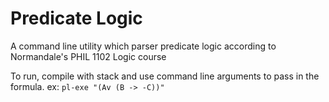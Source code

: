 # Predicate Logic
A command line utility which parser predicate logic according to Normandale's PHIL 1102 Logic course

To run, compile with stack and use command line arguments to pass in the formula.
ex: `pl-exe "(Av (B -> -C))"`
